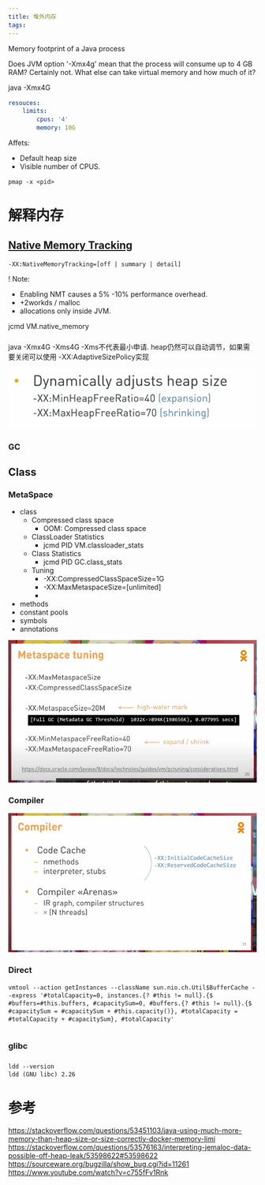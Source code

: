 ```yaml
---
title: 堆外内存
tags:
---
```



Memory footprint of a Java process

Does JVM option '-Xmx4g' mean that the process will consume up to 4 GB RAM? Certainly not. What else can take virtual
memory and how much of it?

java -Xmx4G

``` yaml
resouces:
    limits:
        cpus: '4'
        memory: 10G
```

Affets:
- Default heap size
- Visible number of CPUS.


``` shell
pmap -x <pid>

```

# 解释内存
## [Native Memory Tracking](https://docs.oracle.com/en/java/javase/11/vm/native-memory-tracking.html#GUID-39676837-DA61-4F8D-9C5B-9DB1F5147D80)

```
-XX:NativeMemoryTracking=[off | summary | detail]
```

! Note: 
* Enabling NMT causes a 5% -10% performance overhead. 
* +2workds / malloc
* allocations only inside JVM.


jcmd <pid> VM.native_memory



### 

java -Xmx4G -Xms4G 
-Xms不代表最小申请. heap仍然可以自动调节，如果需要关闭可以使用 -XX:AdaptiveSizePolicy实现

![img_1.png](img_1.png)


### GC

## Class
### MetaSpace
* class
  * Compressed class space
    * OOM: Compressed class space
  * ClassLoader Statistics
    * jcmd PID VM.classloader_stats
  * Class Statistics
    * jcmd PID GC.class_stats
  * Tuning
    * -XX:CompressedClassSpaceSize=1G
    * -XX:MaxMetaspaceSize=[unlimited]
    * 
* methods
* constant pools
* symbols
* annotations


![img_2.png](img_2.png)


### Compiler
![img_3.png](img_3.png)


### Direct
```
vmtool --action getInstances --className sun.nio.ch.Util$BufferCache --express '#totalCapacity=0, instances.{? #this != null}.{$ #buffers=#this.buffers, #capacitySum=0, #buffers.{? #this != null}.{$ #capacitySum = #capacitySum + #this.capacity()}, #totalCapacity = #totalCapacity + #capacitySum}, #totalCapacity'
```

```

```


### glibc



### 
``` shell
ldd --version
ldd (GNU libc) 2.26
```




# 参考
https://stackoverflow.com/questions/53451103/java-using-much-more-memory-than-heap-size-or-size-correctly-docker-memory-limi
https://stackoverflow.com/questions/53576163/interpreting-jemaloc-data-possible-off-heap-leak/53598622#53598622
https://sourceware.org/bugzilla/show_bug.cgi?id=11261
https://www.youtube.com/watch?v=c755fFv1Rnk